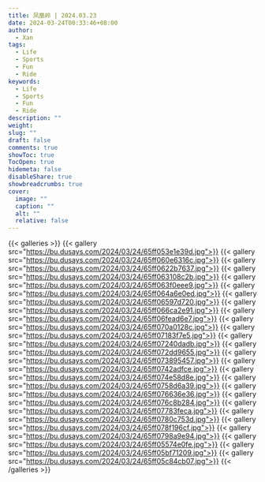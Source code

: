 ```yaml
---
title: 凤凰岭 | 2024.03.23
date: 2024-03-24T00:33:46+08:00
author:
  - Xan
tags:
  - Life
  - Sports
  - Fun
  - Ride
keywords:
  - Life
  - Sports
  - Fun
  - Ride
description: ""
weight: 
slug: ""
draft: false
comments: true
showToc: true
TocOpen: true
hidemeta: false
disableShare: true
showbreadcrumbs: true
cover:
  image: ""
  caption: ""
  alt: ""
  relative: false
---
```



{{< galleries >}}
{{< gallery src="https://bu.dusays.com/2024/03/24/65ff053e1e39d.jpg">}}
{{< gallery src="https://bu.dusays.com/2024/03/24/65ff060e6316c.jpg">}}
{{< gallery src="https://bu.dusays.com/2024/03/24/65ff0622b7637.jpg">}}
{{< gallery src="https://bu.dusays.com/2024/03/24/65ff063108c2b.jpg">}}
{{< gallery src="https://bu.dusays.com/2024/03/24/65ff063f0eee9.jpg">}}
{{< gallery src="https://bu.dusays.com/2024/03/24/65ff064a6e0ed.jpg">}}
{{< gallery src="https://bu.dusays.com/2024/03/24/65ff06597d720.jpg">}}
{{< gallery src="https://bu.dusays.com/2024/03/24/65ff066ca2e91.jpg">}}
{{< gallery src="https://bu.dusays.com/2024/03/24/65ff06fead6e7.jpg">}}
{{< gallery src="https://bu.dusays.com/2024/03/24/65ff070a0128c.jpg">}}
{{< gallery src="https://bu.dusays.com/2024/03/24/65ff07183f7e5.jpg">}}
{{< gallery src="https://bu.dusays.com/2024/03/24/65ff07240dadb.jpg">}}
{{< gallery src="https://bu.dusays.com/2024/03/24/65ff072dd9655.jpg">}}
{{< gallery src="https://bu.dusays.com/2024/03/24/65ff073895457.jpg">}}
{{< gallery src="https://bu.dusays.com/2024/03/24/65ff0742adfce.jpg">}}
{{< gallery src="https://bu.dusays.com/2024/03/24/65ff074e58d8e.jpg">}}
{{< gallery src="https://bu.dusays.com/2024/03/24/65ff0758d6a39.jpg">}}
{{< gallery src="https://bu.dusays.com/2024/03/24/65ff076636e36.jpg">}}
{{< gallery src="https://bu.dusays.com/2024/03/24/65ff076c8b284.jpg">}}
{{< gallery src="https://bu.dusays.com/2024/03/24/65ff07783feca.jpg">}}
{{< gallery src="https://bu.dusays.com/2024/03/24/65ff0780c753d.jpg">}}
{{< gallery src="https://bu.dusays.com/2024/03/24/65ff078f196cf.jpg">}}
{{< gallery src="https://bu.dusays.com/2024/03/24/65ff0798a9e94.jpg">}}
{{< gallery src="https://bu.dusays.com/2024/03/24/65ff05574e0fe.jpg">}}
{{< gallery src="https://bu.dusays.com/2024/03/24/65ff05bf71209.jpg">}}
{{< gallery src="https://bu.dusays.com/2024/03/24/65ff05c84cb07.jpg">}}
{{< /galleries >}}